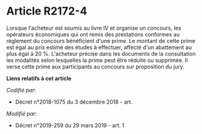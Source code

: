 # Article R2172-4

Lorsque l'acheteur est soumis au livre IV et organise un concours, les opérateurs économiques qui ont remis des prestations
conformes au règlement du concours bénéficient d'une prime. Le montant de cette prime est égal au prix estimé des études à
effectuer, affecté d'un abattement au plus égal à 20 %. L'acheteur précise dans les documents de la consultation les
modalités selon lesquelles la prime peut être réduite ou supprimée. Il verse cette prime aux participants au concours sur
proposition du jury.

**Liens relatifs à cet article**

_Codifié par_:

  - Décret n°2018-1075 du 3 décembre 2018 - art.

_Modifié par_:

  - Décret n°2019-259 du 29 mars 2019 - art. 1
